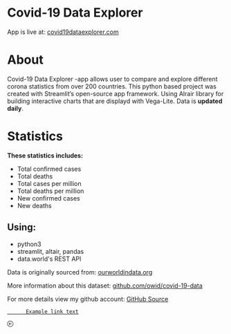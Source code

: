 # Covid-19 Data Explorer
App is live at: 
<a href="https://www.covid19dataexplorer.com/?raw=true" target="_blank">covid19dataexplorer.com</a>

# About
Covid-19 Data Explorer -app allows user to compare and explore different corona statistics from over 200 countries.
This python based project was created with Streamlit’s open-source app framework.
Using Alrair library for building interactive charts that are displayd with Vega-Lite. Data is **updated daily**.

# Statistics
**These statistics includes:**
* Total confirmed cases
* Total deaths
* Total cases per million  
* Total deaths per million
* New confirmed cases
* New deaths

## Using:
* python3
* streamlit, altair, pandas
* data.world's REST API

Data is originally sourced from: 
<a href="https://ourworldindata.org/coronavirus-source-data?raw=true" target="_blank">ourworldindata.org</a>
  
More information about this dataset: 
<a href="https://github.com/owid/covid-19-data/tree/master/public/data?raw=true" target="_blank">github.com/owid/covid-19-data</a>

For more details view my github account:
<a href="https://github.com/kurval/COVID-19-Data-Explorer?raw=true" target="_blank">GitHub Source</a>

<p>
<a href="https://kurval.github.io/" title="frontpage" class="text-decoration-none">

          Example link text
          
<svg width="1em" height="1em" viewBox="0 0 16 16" class="bi bi-arrow-left-circle" fill="currentColor" xmlns="http://www.w3.org/2000/svg">
  <path fill-rule="evenodd" d="M8 15A7 7 0 1 0 8 1a7 7 0 0 0 0 14zm0 1A8 8 0 1 0 8 0a8 8 0 0 0 0 16z"/>
  <path fill-rule="evenodd" d="M12 8a.5.5 0 0 1-.5.5H5.707l2.147 2.146a.5.5 0 0 1-.708.708l-3-3a.5.5 0 0 1 0-.708l3-3a.5.5 0 1 1 .708.708L5.707 7.5H11.5a.5.5 0 0 1 .5.5z"/>
</svg>
</a>
</p>

